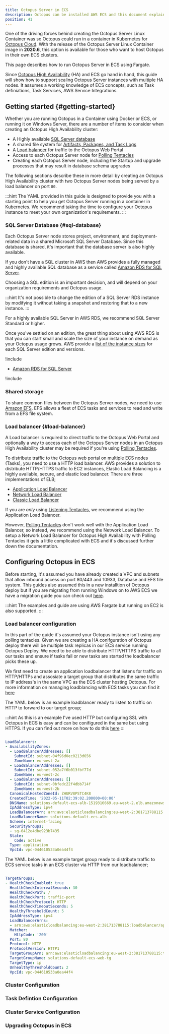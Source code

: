 ```yaml
---
title: Octopus Server in ECS
description: Octopus can be installed AWS ECS and this document explain how to do this and leverage HA.
position: 41
---
```


One of the driving forces behind creating the Octopus Server Linux Container was so Octopus could run in a container in Kubernetes for [Octopus Cloud](/docs/octopus-cloud/index.md). With the release of the Octopus Server Linux Container image in **2020.6**, this option is available for those who want to host Octopus in their own ECS clusters.

This page describes how to run Octopus Server in ECS using Fargate.

Since [Octopus High Availability](/docs/administration/high-availability/index.md) (HA) and ECS go hand in hand, this guide will show how to support scaling Octopus Server instances with multiple HA nodes. It assumes a working knowledge of ECS concepts, such as Task definiations, Task Services, AWS Service Integrations.

## Getting started {#getting-started}

Whether you are running Octopus in a Container using Docker or ECS, or running it on Windows Server, there are a number of items to consider when creating an Octopus High Availability cluster:

- A Highly available [SQL Server database](/docs/installation/sql-server-database.md)
- A shared file system for [Artifacts, Packages, and Task Logs](/docs/administration/managing-infrastructure/server-configuration-and-file-storage/index.md#ServerconfigurationandFilestorage-FileStorageFilestorage)
- A [Load balancer](/docs/administration/high-availability/load-balancing/index.md) for traffic to the Octopus Web Portal 
- Access to each Octopus Server node for [Polling Tentacles](/docs/administration/high-availability/maintain/polling-tentacles-with-ha.md)
- Creating each Octopus Server node, including the Startup and upgrade processes that may result in database schema upgrades

The following sections describe these in more detail by creating an Octopus High Availability cluster with two Octopus Server nodes being served by a load balancer on port `80`.

:::hint
The YAML provided in this guide is designed to provide you with a starting point to help you get Octopus Server running in a container in Kubernetes. We recommend taking the time to configure your Octopus instance to meet your own organization's requirements.
:::

### SQL Server Database {#sql-database}

Each Octopus Server node stores project, environment, and deployment-related data in a shared Microsoft SQL Server Database. Since this database is shared, it's important that the database server is also highly available. 

If you don't have a SQL cluster in AWS then AWS provides a fully managed and highly available SQL database as a service called [Amazon RDS for SQL Server](https://aws.amazon.com/rds/sqlserver/).

Choosing a SQL edition is an important decision, and will depend on your organization requirements and Octopus usage. 

:::hint
It's not possible to change the edition of a SQL Server RDS instance by modifying it without taking a snapshot and restoring that to a new instance. 
:::

For a highly available SQL Server in AWS RDS, we recommend SQL Server Standard or higher.

Once you've settled on an edition, the great thing about using AWS RDS is that you can start small and scale the size of your instance on demand as your Octopus usage grows. AWS provide a [list of the instance sizes](https://docs.aws.amazon.com/AmazonRDS/latest/UserGuide/CHAP_SQLServer.html#SQLServer.Concepts.General.InstanceClasses) for each SQL Server edition and versions.

!include <high-availability-database-recommendations>
- [Amazon RDS for SQL Server](https://aws.amazon.com/rds/sqlserver/)

!include <high-availability-db-logshipping-mirroring-note>

### Shared storage

To share common files between the Octopus Server nodes, we need to use [Amazon EFS](https://aws.amazon.com/efs/?c=s&sec=srv). EFS allows a fleet of ECS tasks and services to read and write from a EFS file system.

### Load balancer {#load-balancer}

A Load balancer is required to direct traffic to the Octopus Web Portal and optionally a way to access each of the Octopus Server nodes in an Octopus High Availability cluster may be required if you're using [Polling Tentacles](/docs/administration/high-availability/maintain/polling-tentacles-with-ha.md).


To distribute traffic to the Octopus web portal on multiple ECS nodes (Tasks), you need to use a HTTP load balancer. AWS provides a solution to distribute HTTP/HTTPS traffic to EC2 instances, Elastic Load Balancing is a highly available, secure, and elastic load balancer. There are three implementations of ELB;

* [Application Load Balancer](https://docs.aws.amazon.com/elasticloadbalancing/latest/application/introduction.html)
* [Network Load Balancer](https://docs.aws.amazon.com/elasticloadbalancing/latest/network/introduction.html)
* [Classic Load Balancer](https://docs.aws.amazon.com/elasticloadbalancing/latest/classic/introduction.html)

If you are *only* using [Listening Tentacles](/docs/infrastructure/deployment-targets/windows-targets/tentacle-communication.md#listening-tentacles-recommended), we recommend using the Application Load Balancer.

However, [Polling Tentacles](/docs/infrastructure/deployment-targets/windows-targets/tentacle-communication.md#polling-tentacles) don't work well with the Application Load Balancer, so instead, we recommend using the Network Load Balancer. To setup a Network Load Balancer for Octopus High Availability with Polling Tentacles it gets a little complicated with ECS and it's discussed further down the documentation.


## Configuring Octopus in ECS

Before starting, it's assumed you have already created a VPC and subnets that allow inbound access on port 80/443 and 10933, Database and EFS file system. This guides also assumed this in a new installtion of Octopus deploy but if you are migrating from running Windows on to AWS ECS we have a migration guide you can check out [here](/docs/administration/high-availability/migrate/index.md).  

:::hint
The examples and guide are using AWS Fargate but running on EC2 is also supported.
:::

### Load balancer configuration 

In this part of the guide it's assumed your Octopus instance isn't using any polling tentacles. Given we are creating a HA conifguration of Octopus deploy there will be multiple task replicas in our ECS service running Octopus Deploy. We need to be able to distribute HTTP/HTTPS traffic to all our tasks and ensure if tasks fail or new tasks are started the loadbalancer picks these up. 

We first need to create an application loadbalancer that listens for traffic on HTTP/HTTPs and assosiate a target group that distributes the same traffic to IP address's in the same VPC as the ECS cluster hosting Octopus. For more information on managing loadblancing with ECS tasks you can find it [here](https://docs.aws.amazon.com/AmazonECS/latest/developerguide/service-load-balancing.html)

The YAML below is an example loadblancer ready to listen to traffic on HTTP to forward to our target group;

:::hint
As this is an example I've used HTTP but configuring SSL with Octopus in ECS is easy and can be conifigured in the same but using HTTPS. If you can find out more on how to do this [here](https://docs.aws.amazon.com/elasticloadbalancing/latest/application/create-https-listener.html)
:::

```yaml

LoadBalancers:
- AvailabilityZones:
  - LoadBalancerAddresses: []
    SubnetId: subnet-04f96d0ec0213d656
    ZoneName: eu-west-2a
  - LoadBalancerAddresses: []
    SubnetId: subnet-052a7f6b013fbf77d
    ZoneName: eu-west-2c
  - LoadBalancerAddresses: []
    SubnetId: subnet-0bfedc22f4dbb714f
    ZoneName: eu-west-2b
  CanonicalHostedZoneId: ZHURV8PSTC4K8
  CreatedTime: '2022-05-11T02:39:02.200000+00:00'
  DNSName: solutions-default-ecs-alb-1519316669.eu-west-2.elb.amazonaws.com
  IpAddressType: ipv4
  LoadBalancerArn: arn:aws:elasticloadbalancing:eu-west-2:381713788115:loadbalancer/app/solutions-default-ecs-alb/9bc47c40495208f0
  LoadBalancerName: solutions-default-ecs-alb
  Scheme: internet-facing
  SecurityGroups:
  - sg-0412e4dbe923b7435
  State:
    Code: active
  Type: application
  VpcId: vpc-044610533a0ea44f4

```

The YAML below is an example target group ready to distribute traffic to ECS service tasks in an ECS cluster via HTTP from our loadbalancer;

```yaml

TargetGroups:
- HealthCheckEnabled: true
  HealthCheckIntervalSeconds: 30
  HealthCheckPath: /
  HealthCheckPort: traffic-port
  HealthCheckProtocol: HTTP
  HealthCheckTimeoutSeconds: 5
  HealthyThresholdCount: 5
  IpAddressType: ipv4
  LoadBalancerArns:
  - arn:aws:elasticloadbalancing:eu-west-2:381713788115:loadbalancer/app/solutions-default-ecs-alb/9bc47c40495208f0
  Matcher:
    HttpCode: '200'
  Port: 80
  Protocol: HTTP
  ProtocolVersion: HTTP1
  TargetGroupArn: arn:aws:elasticloadbalancing:eu-west-2:381713788115:targetgroup/solutions-default-ecs-web-tg/df21872e51294908
  TargetGroupName: solutions-default-ecs-web-tg
  TargetType: ip
  UnhealthyThresholdCount: 2
  VpcId: vpc-044610533a0ea44f4

```


### Cluster Configuration


### Task Defintion Configuration


### Cluster Service Configuration 

### Upgrading Octopus in ECS







